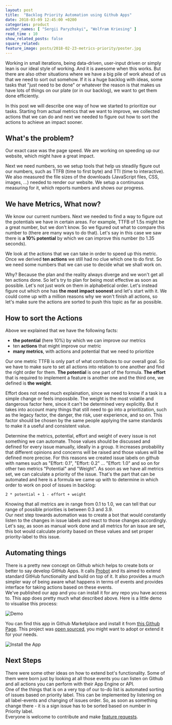 ```yaml
---
layout: post
title:  "Backlog Priority Automation using Github Apps"
date: 2018-03-09 12:45:00 +0200
categories: product
author_names: [ "Sergii Paryzhskyi", "Wolfram Kriesing" ]
read_time : 10
show_related_posts: false
square_related:
feature_image: posts/2018-02-23-metrics-priority/poster.jpg
---
```


Working in small iterations, being data-driven, user-input driven or simply lean is our ideal
style of working. And it is awesome when this works. But there are also other situations where
we have a big pile of work ahead of us that we need to sort out somehow. If it is a huge backlog with ideas, some tasks that "just need to be done" or whatever the reason is that makes us have lots of things on our plate (or in our backlog), we want to get them done efficiently.

In this post we will describe one way of how we started to prioritize our tasks. Starting from actual metrics that we want to improve, we collected actions that we can do and next we needed to figure out how to sort the actions to achieve an impact sooner.

## What's the problem?

Our exact case was the page speed. We are working on speeding up our website, which might have
a great impact.

Next we need numbers, so we setup tools that help us steadily figure out our numbers, such
as TTFB (time to first byte) and TTI (time to interactive). We also measured the file sizes of the  downloads (JavaScript files, CSS, images, ...) needed to render our website.
We setup a continuous measuring for it, which reports numbers and shows our progress.

## We have Metrics, What now?

We know our current numbers. Next we needed to find a way to figure out the potentials we have
in certain areas. For example, TTFB of 1.5s might be a great number, but we don't know. So
we figured out what to compare this number to (there are many ways to do that). Let's say in this case we saw there is **a 10% potential** by which we can improve this number (to 1.35 seconds).

We look at the actions that we can take in order to speed up this metric. Once we derived **ten actions** we still had no clue which one to do first. So we need some numbers that we can use to decide what we shall work on.

Why? Because the plan and the reality always diverge and we won't get all ten actions done. So let's try to plan for being most effective as soon as possible. Let's not just work on them in alphabetical order. Let's instead figure out which one has
**the most impact soonest** and let's start with it. We could come up with a million
reasons why we won't finish all actions,
so let's make sure the actions are sorted to push this topic as far as possible.

## How to sort the Actions

Above we explained that we have the following facts:
- **the potential** (here 10%) by which we can improve our metrics
- ten **actions** that might improve our metric
- **many metrics**, with actions and potential that we need to prioritize

Our one metric TTFB is only part of what contributes to our overall goal. So we have to make sure to set all actions into relation to one another and find the right order for them. **The potential** is one part of the formula. **The effort** that is required to implement a feature is another one and the third one, we defined is **the weight**. 

Effort does not need much explaination, since we need to know if a task is a simple change or feels impossbile. The weight is the most volatile and dangerous factor here, since it can't be determined very explicitly. But it takes into account many things that still need to go into a prioritization, such as the legacy factor, the danger, the risk, user experience, and so on. This factor should be chosen by the same people applying the same standards to make it a useful and consistent value.

Determine the metrics, potential, effort and weight of every issue is not something we can automate. Those values should be discussed and defined for every issue manually, ideally in a group. It increases probability that different opinions and concerns will be raised and those values will be defined more precise. For this reasons we created issue labels on github with names such as "Effort: 0.1", "Effort: 0.2" ... "Effort: 1.0" and so on for other two metrics "Potential" and "Weight". 
As soon as we have all metrics set, we can calculate a priority of the issue. That's the part that can be automated and here is a formula we came up with to determine in which order to work on pool of issues in backlog:
```
2 * potential + 1 - effort + weight
```

Knowing that all metrics are in range from 0.1 to 1.0, we can tell that our range of possible priorities is between 0.3 and 3.9.  
Our next step towards automation was to create a bot that would constantly listen to the changes in issue labels and react to those changes accordingly. Let's say, as soon as manual work done and all metrics for an issue are set, this bot would calculate priority based on these values and set proper priority-label to this issue.  


## Automating things

There is a pretty new concept on Github which helps to create bots or better to say develop GitHub Apps. It calls [Probot][probot] and its aimed to extend standard GitHub functionality and build on top of it. It also provides a much simpler way of being aware what happens in terms of events and provides interface for taking actions based on these events.  
We've published our app and you can install it for any repo you have access to. This app does pretty much what described above. Here is a little demo to visualise this process:

<img onClick="this.src='{{site.baseurl}}/img/posts/2018-02-23-metrics-priority/demo-labels.gif'" src="{{site.baseurl}}/img/posts/2018-02-23-metrics-priority/demo-labels-play.png" alt="Demo" />

You can find this app in Github Marketplace and install it from [this Github Page][app]. This project was [open sourced][repo], you might want to adopt or extend it for your needs.

<img src="{{site.baseurl}}/img/posts/2018-02-23-metrics-priority/install-app.png" alt="Install the App" />

[probot]: https://probot.github.io/
[app]: https://github.com/apps/issue-prioritizer
[repo]: https://github.com/holidaycheck/issue-prioritizer

## Next Steps

There were some other ideas on how to extend bot's functionality. Some of them were born just by looking at all those events you can listen on Github and all actions you can perform with their App Engine or API.  
One of the things that is on a very top of our to-do list is automated sorting of issues based on priority label. This can be implemented by listening on all label-events and changing of issues order. So, as soon as something change there - it is a sign issue has to be sorted based on number in Priority label.  
Everyone is welcome to contribute and make [feature requests][feature-requests].

[feature-requests]: https://github.com/holidaycheck/issue-prioritizer/issues 

